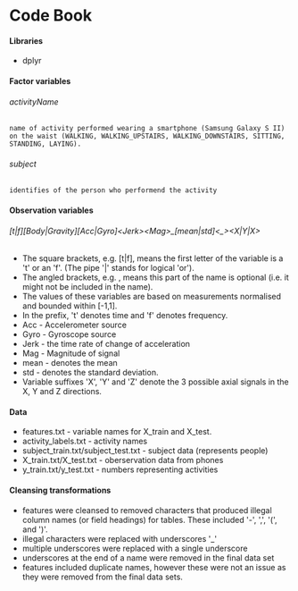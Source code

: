 # Code Book
#### Libraries
- dplyr

#### Factor variables
###### activityName 
    name of activity performed wearing a smartphone (Samsung Galaxy S II) on the waist (WALKING, WALKING_UPSTAIRS, WALKING_DOWNSTAIRS, SITTING, STANDING, LAYING).
###### subject 
    identifies of the person who performend the activity
#### Observation variables
###### [t|f][Body|Gravity][Acc|Gyro]\<Jerk\>\<Mag\>\_[mean|std]\<\_\>\<X|Y|X\> 
- The square brackets, e.g. [t|f], means the first letter of the variable is a 't' or an 'f'.  (The pipe '|' stands for logical 'or').
- The angled brackets, e.g. <Jerk>, means this part of the name is optional (i.e. it might not be included in the name).
- The values of these variables are based on measurements normalised and bounded within [-1,1].  
- In the prefix, 't' denotes time and 'f' denotes frequency.
- Acc - Accelerometer source
- Gyro - Gyroscope source
- Jerk - the time rate of change of acceleration
- Mag - Magnitude of signal
- mean - denotes the mean
- std - denotes the standard deviation.
- Variable suffixes 'X', 'Y' and 'Z' denote the 3 possible axial signals in the X, Y and Z directions.



#### Data
- features.txt - variable names for X_train and X_test.
- activity_labels.txt - activity names
- subject_train.txt/subject_test.txt - subject data (represents people)
- X_train.txt/X_test.txt - oberservation data from phones
- y_train.txt/y_test.txt - numbers representing activities

#### Cleansing transformations
- features were cleansed to removed characters that produced illegal column names (or field headings) for tables.  These included '-', ',', '(', and ')'.
- illegal characters were replaced with underscores '_'
- multiple underscores were replaced with a single underscore
- underscores at the end of a name were removed in the final data set
- features included duplicate names, however these were not an issue as they were removed from the final data sets.
